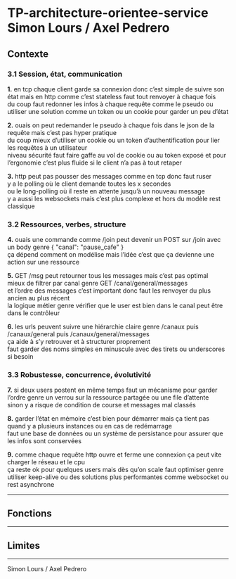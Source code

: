 # TP-architecture-orientee-service Simon Lours / Axel Pedrero

## Contexte

### 3.1 Session, état, communication

**1.** en tcp chaque client garde sa connexion donc c’est simple de suivre son état mais en http comme c’est stateless faut tout renvoyer à chaque fois  
du coup faut redonner les infos à chaque requête comme le pseudo ou utiliser une solution comme un token ou un cookie pour garder un peu d’état

**2.** ouais on peut redemander le pseudo à chaque fois dans le json de la requête mais c’est pas hyper pratique  
du coup mieux d’utiliser un cookie ou un token d’authentification pour lier les requêtes à un utilisateur  
niveau sécurité faut faire gaffe au vol de cookie ou au token exposé et pour l’ergonomie c’est plus fluide si le client n’a pas à tout retaper

**3.** http peut pas pousser des messages comme en tcp donc faut ruser  
y a le polling où le client demande toutes les x secondes  
ou le long-polling où il reste en attente jusqu’à un nouveau message  
y a aussi les websockets mais c’est plus complexe et hors du modèle rest classique

### 3.2 Ressources, verbes, structure

**4.** ouais une commande comme /join peut devenir un POST sur /join avec un body genre { "canal": "pause_cafe" }  
ça dépend comment on modélise mais l’idée c’est que ça devienne une action sur une ressource

**5.** GET /msg peut retourner tous les messages mais c’est pas optimal  
mieux de filtrer par canal genre GET /canal/general/messages  
et l’ordre des messages c’est important donc faut les renvoyer du plus ancien au plus récent  
la logique métier genre vérifier que le user est bien dans le canal peut être dans le contrôleur

**6.** les urls peuvent suivre une hiérarchie claire genre /canaux puis /canaux/general puis /canaux/general/messages  
ça aide à s’y retrouver et à structurer proprement  
faut garder des noms simples en minuscule avec des tirets ou underscores si besoin

### 3.3 Robustesse, concurrence, évolutivité

**7.** si deux users postent en même temps faut un mécanisme pour garder l’ordre genre un verrou sur la ressource partagée ou une file d’attente  
sinon y a risque de condition de course et messages mal classés

**8.** garder l’état en mémoire c’est bien pour démarrer mais ça tient pas quand y a plusieurs instances ou en cas de redémarrage  
faut une base de données ou un système de persistance pour assurer que les infos sont conservées

**9.** comme chaque requête http ouvre et ferme une connexion ça peut vite charger le réseau et le cpu  
ça reste ok pour quelques users mais dès qu’on scale faut optimiser genre utiliser keep-alive ou des solutions plus performantes comme websocket ou rest asynchrone


-------------------------------------------------

## Fonctions


-------------------------------------------------

## Limites




-------------------------------------------------


Simon Lours / Axel Pedrero
